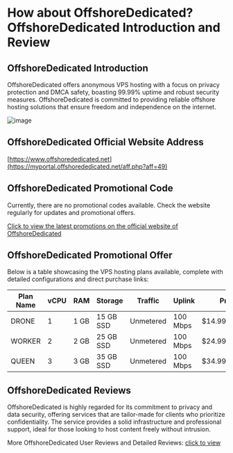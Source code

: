 # How about OffshoreDedicated? OffshoreDedicated Introduction and Review

## OffshoreDedicated Introduction
OffshoreDedicated offers anonymous VPS hosting with a focus on privacy protection and DMCA safety, boasting 99.99% uptime and robust security measures. OffshoreDedicated is committed to providing reliable offshore hosting solutions that ensure freedom and independence on the internet.

![image](https://github.com/arcacewfort/OffshoreDedicated/assets/169786793/44cc09fd-f1e8-4078-8e44-e3b9b1283f65)

## OffshoreDedicated Official Website Address
[https://www.offshorededicated.net](https://myportal.offshorededicated.net/aff.php?aff=49)

## OffshoreDedicated Promotional Code
Currently, there are no promotional codes available. Check the website regularly for updates and promotional offers.

[Click to view the latest promotions on the official website of OffshoreDedicated](https://myportal.offshorededicated.net/aff.php?aff=49)

## OffshoreDedicated Promotional Offer
Below is a table showcasing the VPS hosting plans available, complete with detailed configurations and direct purchase links:

| Plan Name | vCPU | RAM  | Storage | Traffic      | Uplink | Price            | Purchase Link                                               |
|-----------|------|------|---------|--------------|--------|------------------|-------------------------------------------------------------|
| DRONE     | 1    | 1 GB | 15 GB SSD | Unmetered   | 100 Mbps | $14.99/MONTH     | [Buy Now](https://myportal.offshorededicated.net/aff.php?aff=49&pid=8) |
| WORKER    | 2    | 2 GB | 25 GB SSD | Unmetered   | 100 Mbps | $24.99/MONTH     | [Buy Now](https://myportal.offshorededicated.net/aff.php?aff=49&pid=9) |
| QUEEN     | 3    | 3 GB | 35 GB SSD | Unmetered   | 100 Mbps | $34.99/MONTH     | [Buy Now](https://myportal.offshorededicated.net/aff.php?aff=49&pid=10) |

## OffshoreDedicated Reviews
OffshoreDedicated is highly regarded for its commitment to privacy and data security, offering services that are tailor-made for clients who prioritize confidentiality. The service provides a solid infrastructure and professional support, ideal for those looking to host content freely without intrusion.

More OffshoreDedicated User Reviews and Detailed Reviews: [click to view](https://myportal.offshorededicated.net/aff.php?aff=49)
